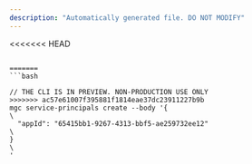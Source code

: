 ```yaml
---
description: "Automatically generated file. DO NOT MODIFY"
---
```


<<<<<<< HEAD
```cli

=======
```bash

// THE CLI IS IN PREVIEW. NON-PRODUCTION USE ONLY
>>>>>>> ac57e61007f395881f1814eae37dc23911227b9b
mgc service-principals create --body '{\
  "appId": "65415bb1-9267-4313-bbf5-ae259732ee12"\
}\
'

```